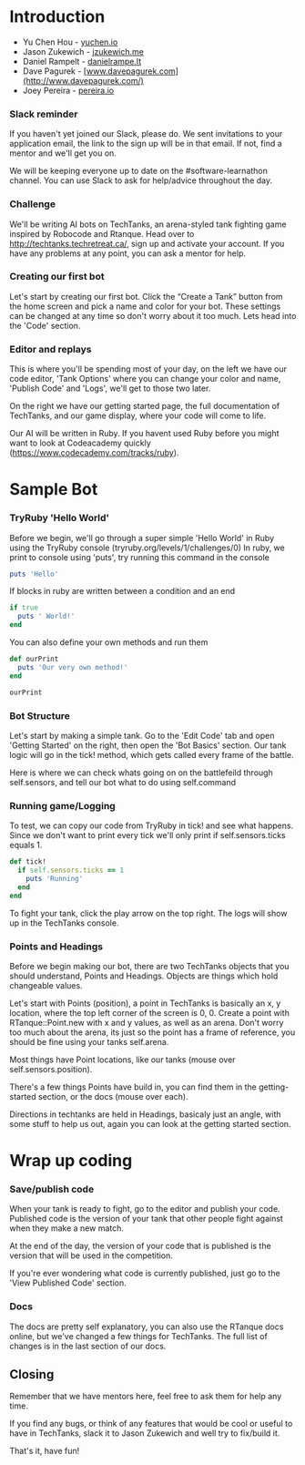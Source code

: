 # Introduction
- Yu Chen Hou - [yuchen.io](http://yuchen.io)
- Jason Zukewich - [jzukewich.me](http://jzukewich.me/)
- Daniel Rampelt - [danielrampe.lt](https://danielrampe.lt/)
- Dave Pagurek - [www.davepagurek.com](http://www.davepagurek.com/)
- Joey Pereira - [pereira.io](http://pereira.io/)

### Slack reminder
If you haven't yet joined our Slack, please do. We sent invitations to your application email, the link to the sign up will be in that email. If not, find a mentor and we'll get you on.

We will be keeping everyone up to date on the #software-learnathon channel. You can use Slack to ask for help/advice throughout the day.

### Challenge
We'll be writing AI bots on TechTanks, an arena-styled tank fighting game inspired by Robocode and Rtanque. Head over to http://techtanks.techretreat.ca/, sign up and activate your account. If you have any problems at any point, you can ask a mentor for help.

### Creating our first bot
Let's start by creating our first bot. Click the “Create a Tank” button from the home screen and pick a name and color for your bot. These settings can be changed at any time so don't worry about it too much. Lets head into the 'Code' section.

### Editor and replays
This is where you'll be spending most of your day, on the left we have our code editor, 'Tank Options' where you can change your color and name, 'Publish Code' and 'Logs', we'll get to those two later.

On the right we have our getting started page, the full documentation of TechTanks, and our game display, where your code will come to life.

Our AI will be written in Ruby. If you havent used Ruby before you might want to look at Codeacademy quickly (https://www.codecademy.com/tracks/ruby).



# Sample Bot
### TryRuby 'Hello World'

Before we begin, we'll go through a super simple 'Hello World' in Ruby using the TryRuby console (tryruby.org/levels/1/challenges/0)
In ruby, we print to console using 'puts', try running this command in the console
```ruby
puts 'Hello'
```

If blocks in ruby are written between a condition and an end
```ruby
if true
  puts ' World!'
end
```

You can also define your own methods and run them
```ruby
def ourPrint
  puts 'Our very own method!'
end

ourPrint
```

### Bot Structure
Let's start by making a simple tank. Go to the 'Edit Code' tab and open 'Getting Started' on the right, then open the 'Bot Basics' section.
Our tank logic will go in the tick! method, which gets called every frame of the battle.

Here is where we can check whats going on on the battlefeild through self.sensors, and tell our bot what to do using self.command

### Running game/Logging
To test, we can copy our code from TryRuby in tick! and see what happens. Since we don't want to print every tick we'll only print if self.sensors.ticks equals 1.

```ruby
def tick!
  if self.sensors.ticks == 1
    puts 'Running'
  end
end
```

To fight your tank, click the play arrow on the top right. The logs will show up in the TechTanks console.

### Points and Headings
Before we begin making our bot, there are two TechTanks objects that you should understand, Points and Headings. Objects are things which hold changeable values. 

Let's start with Points (position), a point in TechTanks is basically an x, y location, where the top left corner of the screen is 0, 0. Create a point with RTanque::Point.new with x and y values, as well as an arena. Don't worry too much about the arena, its just so the point has a frame of reference, you should be fine using your tanks self.arena.

Most things have Point locations, like our tanks (mouse over self.sensors.position). 

There's a few things Points have build in, you can find them in the getting-started section, or the docs (mouse over each).

Directions in techtanks are held in Headings, basicaly just an angle, with some stuff to help us out, again you can look at the getting started section.



# Wrap up coding
### Save/publish code
When your tank is ready to fight, go to the editor and publish your code. Published code is the version of your tank that other people fight against when they make a new match.

At the end of the day, the version of your code that is published is the version that will be used in the competition.

If you're ever wondering what code is currently published, just go to the 'View Published Code' section.

### Docs
The docs are pretty self explanatory, you can also use the RTanque docs online, but we've changed a few things for TechTanks. The full list of changes is in the last section of our docs.

## Closing
Remember that we have mentors here, feel free to ask them for help any time.

If you find any bugs, or think of any features that would be cool or useful to have in TechTanks, slack it to Jason Zukewich and well try to fix/build it.

That's it, have fun!
